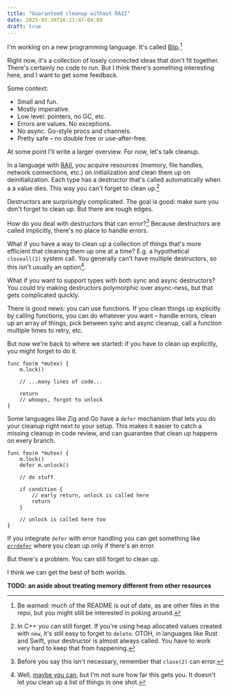 ```yaml
---
title: "Guaranteed cleanup without RAII"
date: 2025-03-30T16:21:47-04:00
draft: true
---
```


I'm working on a new programming language. It's called [Blip](https://github.com/davidbalbert/blip).[^1]

Right now, it's a collection of losely connected ideas that don't fit together. There's certainly no code to run. But I think there's something interesting here, and I want to get some feedback.

Some context:

- Small and fun.
- Mostly imperative.
- Low level: pointers, no GC, etc.
- Errors are values. No exceptions.
- No async. Go-style procs and channels.
- Pretty safe – no double free or use-after-free.

At some point I'll write a larger overview. For now, let's talk cleanup.

In a language with [RAII](https://en.wikipedia.org/wiki/Resource_acquisition_is_initialization), you acquire resources (memory, file handles, network connections, etc.) on initialization and clean them up on deinitialization. Each type has a destructor that's called automatically when a a value dies. This way you can't forget to clean up.[^2]

Destructors are surprisingly complicated. The goal is good: make sure you don't forget to clean up. But there are rough edges.

How do you deal with destructors that can error?[^3] Because destructors are called implicitly, there's no place to handle errors. 

What if you have a way to clean up a collection of things that's more efficient that cleaning them up one at a time? E.g. a hypothetical `closeall(2)` system call. You generally can't have multiple destructors, so this isn't usually an option[^4].

What if you want to support types with both sync and async destructors? You could try making destructors polymorphic over async-ness, but that gets complicated quickly.

There is good news: you can use functions. If you clean things up explicitly by calling functions, you can do whatever you want – handle errors, clean up an array of things, pick between sync and async cleanup, call a function multiple times to retry, etc.

But now we're back to where we started: if you have to clean up explicitly, you might forget to do it.

```
func foo(m *mutex) {
    m.lock()

    // ...many lines of code...

    return
    // whoops, forgot to unlock
}
```

Some languages like Zig and Go have a `defer` mechanism that lets you do your cleanup right next to your setup. This makes it easier to catch a missing cleanup in code review, and can guarantee that clean up happens on every branch.

```
func foo(m *mutex) {
    m.lock()
    defer m.unlock()

    // do stuff

    if condition {
        // early return, unlock is called here
        return
    }

    // unlock is called here too
}
```

If you integrate `defer` with error handling you can get something like [`errdefer`](https://matklad.github.io/2024/03/21/defer-patterns.html) where you clean up only if there's an error.

But there's a problem. You can still forget to clean up.

I think we can get the best of both worlds. 

**TODO: an aside about treating memory different from other resources**


[^1]: Be warned: much of the README is out of date, as are other files in the repo, but you might still be interested in poking around.

[^2]: In C++ you can still forget. If you're using heap allocated values created with `new`, it's still easy to forget to `delete`. OTOH, in languages like Rust and Swift, your destructor is almost always called. You have to work very hard to keep that from happening.

[^3]: Before you say this isn't necessary, remember that `close(2)` can error.

[^4]: Well, [maybe you can](https://www.sandordargo.com/blog/2021/06/16/multiple-destructors-with-cpp-concepts), but I'm not sure how far this gets you. It doesn't let you clean up a list of things in one shot.
